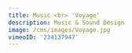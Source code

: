 ```yaml
---
title: Music <br> 'Voyage'
description: Music & Sound Design
image: /cms/images/Voyage.jpg
vimeoID: '234137947'
---
```



